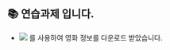 ## 📚 연습과제 입니다.

+ <img src="https://img.shields.io/badge/FireBase-DD2C00?style=flat&logo=FireBase&logoColor=white"/> 를 사용하여 영화 정보를 다운로드 받았습니다.
